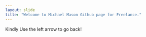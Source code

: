 ```yaml
---
layout: slide
title: "Welcome to Michael Mason Github page for Freelance."
---
```

Kindly Use the left arrow to go back!
